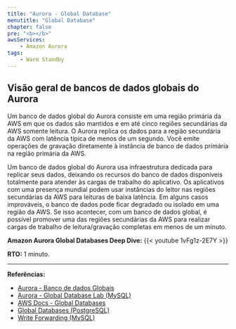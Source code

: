 ```yaml
---
title: "Aurora - Global Database"
menutitle: "Global Database"
chapter: false
pre: "<b></b>"
awsServices: 
    - Amazon Aurora
tags:
    - Warm Standby
---
```



## Visão geral de bancos de dados globais do Aurora

Um banco de dados global do Aurora consiste em uma região primária da AWS em que os dados são mantidos e em até cinco regiões secundárias da AWS somente leitura. O Aurora replica os dados para a região secundária da AWS com latência típica de menos de um segundo. Você emite operações de gravação diretamente à instância de banco de dados primária na região primária da AWS.

Um banco de dados global do Aurora usa infraestrutura dedicada para replicar seus dados, deixando os recursos do banco de dados disponíveis totalmente para atender às cargas de trabalho do aplicativo. Os aplicativos com uma presença mundial podem usar instâncias do leitor nas regiões secundárias da AWS para leituras de baixa latência. Em alguns casos improváveis, o banco de dados pode ficar degradado ou isolado em uma região da AWS. Se isso acontecer, com um banco de dados global, é possível promover uma das regiões secundárias da AWS para realizar cargas de trabalho de leitura/gravação completas em menos de um minuto.

**Amazon Aurora Global Databases Deep Dive:**
{{< youtube 1vFg1z-2E7Y >}}


**RTO:** 1 minuto.

---
**Referências:**
- [Aurora - Banco de dados Globais](https://docs.aws.amazon.com/pt_br/AmazonRDS/latest/AuroraUserGuide/aurora-global-database.html#aurora-global-database-overview)
- [Aurora - Global Database Lab (MySQL)](https://awsauroralabsmy.com/global/deploy/)
- [AWS Docs - Global Databases](https://docs.aws.amazon.com/AmazonRDS/latest/AuroraUserGuide/aurora-global-database.html)
- [Global Databases (PostgreSQL)](https://aws.amazon.com/blogs/database/aurora-postgresql-disaster-recovery-solutions-using-amazon-aurora-global-database/)
- [Write Forwarding (MySQL)](https://aws.amazon.com/blogs/database/building-globally-distributed-mysql-applications-using-write-forwarding-in-amazon-aurora-global-database/)
